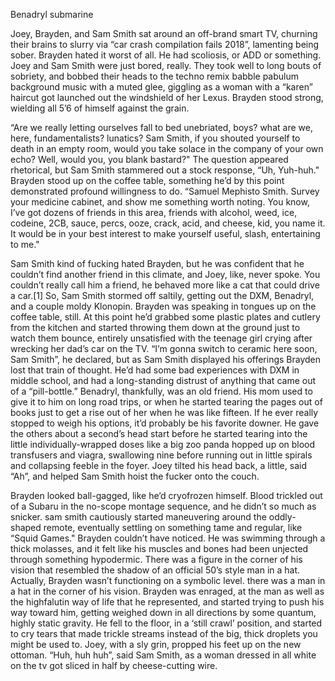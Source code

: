 
Benadryl submarine


Joey, Brayden, and Sam Smith sat around an off-brand smart TV, churning their brains to slurry via “car 
crash compilation fails 2018”, lamenting being sober. Brayden hated it worst of all. He had scoliosis, 
or ADD or something. Joey and Sam Smith were just bored, really. They took well to long bouts of 
sobriety, and bobbed their heads to the techno remix babble pabulum background music with a muted glee,
giggling as a woman with a “karen” haircut got launched out the windshield of her Lexus. Brayden stood 
strong, wielding all 5’6 of himself against the grain. 

“Are we really letting ourselves fall to bed unebriated, boys? what are we, here, fundamentalists? 
lunatics? Sam Smith, if you shouted yourself to death in an empty room, would you take solace in the 
company of your own echo? Well, would you, you blank bastard?" The question appeared rhetorical, but 
Sam Smith stammered out a stock response, “Uh, Yuh-huh." Brayden stood up on the coffee table, something
he’d by this point demonstrated profound willingness to do. “Samuel Mephisto Smith. Survey your medicine 
cabinet, and show me something worth noting. You know, I’ve got dozens of friends in this area, friends 
with alcohol, weed, ice, codeine, 2CB, sauce, percs, ooze, crack, acid, and cheese, kid, you name it. It 
would be in your best interest to make yourself useful, slash, entertaining to me." 

Sam Smith kind of fucking hated Brayden, but he was confident that he couldn’t find another friend in this
climate, and Joey, like, never spoke. You couldn’t really call him a friend, he behaved more like a cat 
that could drive a car.[1] So, Sam Smith stormed off saltily, getting out the DXM, Benadryl, and a couple 
moldy Klonopin. Brayden was speaking in tongues up on the coffee table, still. At this point he’d grabbed 
some plastic plates and cutlery from the kitchen and started throwing them down at the ground just to 
watch them bounce, entirely unsatisfied with the teenage girl crying after wrecking her dad’s car on the 
TV. “I’m gonna switch to ceramic here soon, Sam Smith”, he declared, but as Sam Smith displayed his 
offerings Brayden lost that train of thought. He’d had some bad experiences with DXM in middle school, and
had a long-standing distrust of anything that came out of a “pill-bottle.” Benadryl, thankfully, was an 
old friend. His mom used to give it to him on long road trips, or when he started tearing the pages out 
of books just to get a rise out of her when he was like fifteen. If he ever really stopped to weigh his 
options, it’d probably be his favorite downer. He gave the others about a second’s head start before he 
started tearing into the little individually-wrapped doses like a big zoo panda hopped up on blood 
transfusers and viagra, swallowing nine before running out in little spirals and collapsing feeble in the
foyer. Joey tilted his head back, a little, said “Ah”, and helped Sam Smith hoist the fucker onto the 
couch.


Brayden looked ball-gagged, like he’d cryofrozen himself. Blood trickled out of a Subaru in the no-scope 
montage sequence, and he didn’t so much as snicker. sam smith cautiously started maneuvering around the 
oddly-shaped remote, eventually settling on something tame and regular, like “Squid Games." Brayden 
couldn’t have noticed. He was swimming through a thick molasses, and it felt like his muscles and bones 
had been unjected through something hypodermic. There was a figure in the corner of his vision that 
resembled the shadow of an official 50’s style man in a hat. Actually, Brayden wasn’t functioning on a 
symbolic level. there was a man in a hat in the corner of his vision. Brayden was enraged, at the man as 
well as the highfalutin way of life that he represented, and started trying to push his way toward him, 
getting weighed down in all directions by some quantum, highly static gravity. He fell to the floor, in 
a ‘still crawl’ position, and started to cry tears that made trickle streams instead of the big, thick 
droplets you might be used to. Joey, with a sly grin, propped his feet up on the new ottoman. “Huh, huh 
huh”, said Sam Smith, as a woman dressed in all white on the tv got sliced in half by cheese-cutting wire.





